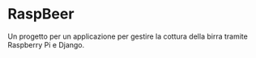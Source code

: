 # RaspBeer
Un progetto per un applicazione per gestire la cottura della birra tramite Raspberry Pi e Django.

